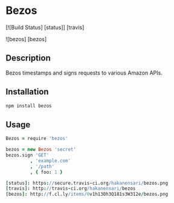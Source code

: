 # Bezos

[![Build Status] [status]] [travis]

![bezos] [bezos]

## Description

Bezos timestamps and signs requests to various Amazon APIs.

## Installation

```bash
npm install bezos
```

## Usage

```coffee
Bezos = require 'bezos'

bezos = new Bezos 'secret'
bezos.sign 'GET'
         , 'example.com'
         , '/path'
         , { foo: 1 }

[status]: https://secure.travis-ci.org/hakanensari/bezos.png
[travis]: http://travis-ci.org/hakanensari/bezos
[bezos]: http://f.cl.ly/items/0v1h130h3Q181s3W312e/bezos.png
